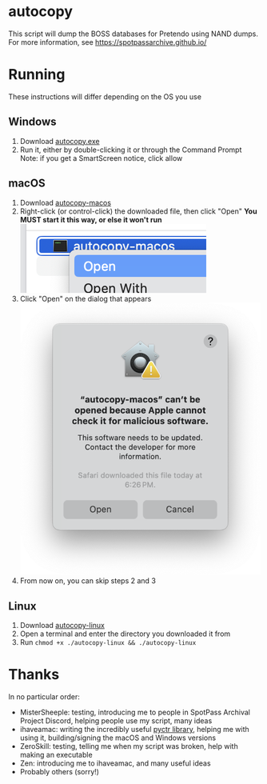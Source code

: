 # autocopy
This script will dump the BOSS databases for Pretendo using NAND dumps.  For more information, see https://spotpassarchive.github.io/

# Running
These instructions will differ depending on the OS you use

## Windows
1. Download [autocopy.exe](https://github.com/SpotPassArchive/autocopy/releases/latest/download/autocopy.exe)
2. Run it, either by double-clicking it or through the Command Prompt
Note: if you get a SmartScreen notice, click allow

## macOS
1. Download [autocopy-macos](https://github.com/SpotPassArchive/autocopy/releases/latest/download/autocopy-macos)
2. Right-click (or control-click) the downloaded file, then click "Open"
**You MUST start it this way, or else it won't run**
![context menu showing "Open"](images/macos-1.png)
3. Click "Open" on the dialog that appears
!["Apple cannot check it for malicious software" dialog](images/macos-3.png)
4. From now on, you can skip steps 2 and 3

## Linux
1. Download [autocopy-linux](https://github.com/SpotPassArchive/autocopy/releases/latest/download/autocopy-linux)
2. Open a terminal and enter the directory you downloaded it from
3. Run `chmod +x ./autocopy-linux && ./autocopy-linux`

# Thanks
In no particular order:
* MisterSheeple: testing, introducing me to people in SpotPass Archival Project Discord, helping people use my script, many ideas
* ihaveamac: writing the incredibly useful [pyctr library](https://github.com/ihaveamac/pyctr), helping me with using it, building/signing the macOS and Windows versions
* ZeroSkill: testing, telling me when my script was broken, help with making an executable
* Zen: introducing me to ihaveamac, and many useful ideas
* Probably others (sorry!)
